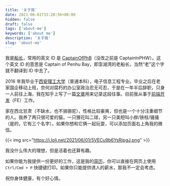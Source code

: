 ```yaml
---
title: '关于我'
date: 2021-06-01T15:28:56+08:00
hidden: false
draft: false
tags: ['about-me']
keywords: ['about me']
description: '关于我'
slug: 'about-me'
---
```


我是<u>船长</u>，常用的英文 ID 是 <u>CaptainOfPhB</u>（没改之前是 CaptainInPHW）。这个英文 ID 的意思是 Captain of Penhu Bay，即澎湖湾的老船长，当然“老”这个字就不翻译到 ID 中去了。

2016 年我毕业于[西安理工大学](http://www.xaut.edu.cn/)（普通本科），电子信息工程专业。毕业之后在老家国企移动上班，奈何对腐朽的办公室政治忍无可忍，于是在一年半后辞职，只身一人前往上海，我在知乎上写了一篇[文章](https://zhuanlan.zhihu.com/p/36296156)用来记录这段往事。目前我从事于<u>前端开发</u>（FE）工作。

家在西北甘肃（不缺水，也不骑骆驼），性格比较豪爽，但也是一个十分注重细节的人。我养了两只很可爱的猫，一只狸花叫二球，另一只美短叫小胖/铁柱/骚骚（是的，它有三个名字）。如果你想和它俩一起玩耍，可以添加页面右上角我的微信。

{{< img src="https://i.loli.net/2021/06/01/5VECu9b6YsRjpgJ.png" >}}

我没什么伟大的理想，但是活着也还算有趣。

如果你能为我提供一份更好的工作，这是我的[简历](https://daijiangtao.name/resume)，你可以直接在网页上使用 `Ctrl/Cmd + P` 快捷键打印。如果你只能提供诱人的薪水，那我不一定会考虑。

祝你身体健康，有个好心情。
